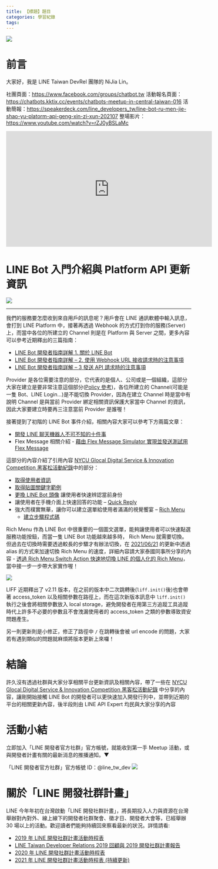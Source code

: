```yaml
---
title: 【標題】題目
categories: 學習紀錄
tags:
---
```


<style>
  section.compact {
    font-size: 150%  
  }
  img[alt~="center"] {
    display: block;
    margin: 0 auto;
  }
</style>

![](https://nijialin.com/images/2021/chatbot-mid-16/1.png)

# 前言

大家好，我是 LINE Taiwan DevRel 團隊的 NiJia Lin。

社團頁面：https://www.facebook.com/groups/chatbot.tw
活動報名頁面：https://chatbots.kktix.cc/events/chatbots-meetup-in-central-taiwan-016
活動簡報：https://speakerdeck.com/line_developers_tw/line-bot-ru-men-jie-shao-yu-platorm-api-geng-xin-zi-xun-202107
整場影片：https://www.youtube.com/watch?v=rZJ0yBSLaMc

<iframe width="560" height="315" src="https://www.youtube.com/embed/rZJ0yBSLaMc?start=386" title="YouTube video player" frameborder="0" allow="accelerometer; autoplay; clipboard-write; encrypted-media; gyroscope; picture-in-picture" allowfullscreen></iframe>

<!-- more -->

# LINE Bot 入門介紹與 Platform API 更新資訊

![](https://nijialin.com/images/2021/chatbot-mid-16/2.png)

---

<script async class="speakerdeck-embed" data-slide="6" data-id="d06175338bb24488b51bbd7bfcd0e32a" data-ratio="1.77777777777778" src="//speakerdeck.com/assets/embed.js"></script>

我們的服務要怎麼收到來自用戶的訊息呢？用戶會在 LINE 通訊軟體中輸入訊息，會打到 LINE Platform 中，接著再透過 Webhook 的方式打到你的服務(Server)上，而當中各位的所建立的 Channel 則是在 Platform 與 Server 之間，更多內容可以參考近期釋出的三篇指南：

- [LINE Bot 開發者指南詳解 1. 關於 LINE Bot](https://engineering.linecorp.com/zh-hant/blog/line-bot-guideline-1/)
- [LINE Bot 開發者指南詳解 – 2. 使用 Webhook URL 接收請求時的注意事項](https://engineering.linecorp.com/zh-hant/blog/line-bot-guideline-2/)
- [LINE Bot 開發者指南詳解 – 3 發送 API 請求時的注意事項](https://engineering.linecorp.com/zh-hant/blog/line-bot-guideline-3/)

<script async class="speakerdeck-embed" data-slide="9" data-id="d06175338bb24488b51bbd7bfcd0e32a" data-ratio="1.77777777777778" src="//speakerdeck.com/assets/embed.js"></script>

Provider 是各位需要注意的部分，它代表的是個人、公司或是一個組織，這部分大家在建立是要非常注意這個部分([Policy 參考](https://line.me/en/terms/policy/))，各位所建立的 Channel(可能是一隻 Bot、LINE Login...)是不能切換 Provider，因為在建立 Channel 時是當中有說明 Channel 是與當前 Provider 綁定相關資訊保護大家當中 Channel 的資訊，因此大家要建立時要再三注意當前 Provider 是誰喔！

接著提到了初階的 LINE Bot 事件介紹，相關內容大家可以參考下方兩篇文章：

- [開發 LINE 聊天機器人不可不知的十件事](https://engineering.linecorp.com/zh-hant/blog/line-device-10/)
- Flex Message 相關介紹 - [藉由 Flex Message Simulator 實現並發送測試用 Flex Message](https://engineering.linecorp.com/zh-hant/blog/how-to-send-flex-message-on-simulator/)

<script async class="speakerdeck-embed" data-slide="13" data-id="d06175338bb24488b51bbd7bfcd0e32a" data-ratio="1.77777777777778" src="//speakerdeck.com/assets/embed.js"></script>

這部分的內容介紹了引用內容 [NYCU Glocal Digital Service & Innovation Competition 黑客松活動紀錄](https://engineering.linecorp.com/zh-hant/blog/nycu-glocal-digital-innovation-competition-2021/#line-bot-apis-introduction-and-demonstration)中的部分：

- [取得使用者資訊](https://developers.line.biz/en/reference/messaging-api/#get-profile)
- [取得貼圖關鍵字範例](https://github.com/louis70109/MIT_flask-line-bot-demo/blob/master/reply_message/sticker_keywords.py)
- [更換 LINE Bot 頭像](https://developers.line.biz/en/docs/messaging-api/icon-nickname-switch/#specifying-icon-and-display-name) 讓使用者快速辨認當前身份
- 讓使用者在手機介面上快速回答的功能 – [Quick Reply](https://github.com/louis70109/MIT_flask-line-bot-demo/blob/master/reply_message/quick_reply_echo_bot.py)
- 強大而樸實無華，讓你可以建立選單給使用者滿滿的視覺饗宴 – [Rich Menu](https://developers.line.biz/en/docs/messaging-api/using-rich-menus/)
  - [建立步驟程式碼](https://github.com/louis70109/MIT_flask-line-bot-demo/tree/master/richmenu)

<script async class="speakerdeck-embed" data-slide="36" data-id="d06175338bb24488b51bbd7bfcd0e32a" data-ratio="1.77777777777778" src="//speakerdeck.com/assets/embed.js"></script>

Rich Menu 作為 LINE Bot 中很重要的一個圖文選單，能夠讓使用者可以快速點選服務功能按鈕，而當一隻 LINE Bot 功能越來越多時， Rich Menu 就需要切換。但過去在切換時需要透過較長的步驟才有辦法切換，在 [2021/06/21](https://developers.line.biz/en/news/2021/06/21/switch-between-multiple-rich-menus/) 的更新中透過 alias 的方式來加速切換 Rich Menu 的速度，詳細內容請大家泰國同事所分享的內容 - [透過 Rich Menu Switch Action 快速地切換 LINE 的個人化的 Rich Menu](https://engineering.linecorp.com/zh-hant/blog/rich-menu-alias-switch-action/)，當中接一步一步帶大家實作喔！

![](https://engineering.linecorp.com/wp-content/uploads/2021/07/7.gif)

<script async class="speakerdeck-embed" data-slide="40" data-id="d06175338bb24488b51bbd7bfcd0e32a" data-ratio="1.77777777777778" src="//speakerdeck.com/assets/embed.js"></script>

LIFF 近期釋出了 v2.11 版本，在之前的版本中二次跳轉後(`liff.init()`後)也會帶著 access_token 以及相關參數在路徑上，而在這次新版本訊息中 `liff.init()` 執行之後會將相關參數放入 local storage，避免開發者在用第三方追蹤工具追蹤時代上許多不必要的參數且不會洩漏使用者的 access_token 之類的參數導致資安問題產生。

<script async class="speakerdeck-embed" data-slide="41" data-id="d06175338bb24488b51bbd7bfcd0e32a" data-ratio="1.77777777777778" src="//speakerdeck.com/assets/embed.js"></script>

另一則更新則是小修正，修正了路徑中 `/` 在跳轉後會被 url encode 的問題，大家若有遇到類似的問題就麻煩將版本更新上來囉！

# 結論

許久沒有透過社群與大家分享相關平台更新資訊及相關內容，帶了一些在 [NYCU Glocal Digital Service & Innovation Competition 黑客松活動紀錄](https://engineering.linecorp.com/zh-hant/blog/nycu-glocal-digital-innovation-competition-2021/#line-bot-apis-introduction-and-demonstration) 中分享的內容，讓剛開始接觸 LINE Bot 的開發者可以更快速加入開發行列中，並帶到近期的平台的相關更新內容，後半段則由 LINE API Expert 均民與大家分享的內容

# 活動小結

立即加入「LINE 開發者官方社群」官方帳號，就能收到第一手 Meetup 活動，或與開發者計畫有關的最新消息的推播通知。▼

「LINE 開發者官方社群」官方帳號 ID：@line_tw_dev
![](https://www.evanlin.com/images/2020/line-tw-dev-qr.png)

# 關於「LINE 開發社群計畫」

LINE 今年年初在台灣啟動「LINE 開發社群計畫」，將長期投入人力與資源在台灣舉辦對內對外、線上線下的開發者社群聚會、徵才日、開發者大會等，已經舉辦 30 場以上的活動。歡迎讀者們能夠持續回來察看最新的狀況。詳情請看:

- [2019 年 LINE 開發社群計畫活動時程表](https://engineering.linecorp.com/zh-hant/blog/line-taiwan-developer-relations-2019-plan/)
- [LINE Taiwan Developer Relations 2019 回顧與 2019 開發社群計畫報告](https://engineering.linecorp.com/zh-hant/blog/line-taiwan-developer-relations-2019/)
- [2020 年 LINE 開發社群計畫活動時程表](https://engineering.linecorp.com/zh-hant/blog/2020-line-tw-devrel/)
- [2021 年 LINE 開發社群計畫活動時程表 (持續更新)](https://engineering.linecorp.com/zh-hant/blog/2021-line-tw-devrel/)

